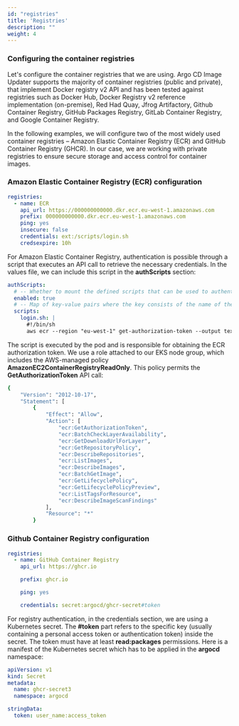 ```yaml
---
id: "registries"
title: 'Registries'
description: ""
weight: 4
---
```


### Configuring the container registries

Let's configure the container registries that we are using. Argo CD Image Updater supports the majority of container registries (public and private), that implement Docker registry v2 API and has been tested against registries such as Docker Hub, Docker Registry v2 reference implementation (on-premise), Red Had Quay, Jfrog Artifactory, Github Container Registry, GitHub Packages Registry, GitLab Container Registry, and Google Container Registry.

In the following examples, we will configure two of the most widely used container registries – Amazon Elastic Container Registry (ECR) and GitHub Container Registry (GHCR). In our case, we are working with private registries to ensure secure storage and access control for container images.

### Amazon Elastic Container Registry (ECR) configuration

```yaml
registries:
  - name: ECR
    api_url: https://000000000000.dkr.ecr.eu-west-1.amazonaws.com
    prefix: 000000000000.dkr.ecr.eu-west-1.amazonaws.com
    ping: yes
    insecure: false
    credentials: ext:/scripts/login.sh
    credsexpire: 10h
```

For Amazon Elastic Container Registry, authentication is possible through a script that executes an API call to retrieve the necessary credentials. In the values file, we can include this script in the **authScripts** section:

```yaml
authScripts:
  # -- Whether to mount the defined scripts that can be used to authenticate with a registry, the scripts will be mounted at `/scripts`
  enabled: true
  # -- Map of key-value pairs where the key consists of the name of the script and the value the contents
  scripts:
    login.sh: |
      #!/bin/sh
      aws ecr --region "eu-west-1" get-authorization-token --output text --query 'authorizationData[].authorizationToken' | base64 -d
```

The script is executed by the pod and is responsible for obtaining the ECR authorization token. We use a role attached to our EKS node group, which includes the AWS-managed policy **AmazonEC2ContainerRegistryReadOnly**. This policy permits the **GetAuthorizationToken** API call:

```bash
{
    "Version": "2012-10-17",
    "Statement": [
        {
            "Effect": "Allow",
            "Action": [
                "ecr:GetAuthorizationToken",
                "ecr:BatchCheckLayerAvailability",
                "ecr:GetDownloadUrlForLayer",
                "ecr:GetRepositoryPolicy",
                "ecr:DescribeRepositories",
                "ecr:ListImages",
                "ecr:DescribeImages",
                "ecr:BatchGetImage",
                "ecr:GetLifecyclePolicy",
                "ecr:GetLifecyclePolicyPreview",
                "ecr:ListTagsForResource",
                "ecr:DescribeImageScanFindings"
            ],
            "Resource": "*"
        }
```

### Github Container Registry configuration

```yaml
registries:
  - name: GitHub Container Registry
    api_url: https://ghcr.io

    prefix: ghcr.io

    ping: yes

    credentials: secret:argocd/ghcr-secret#token
```

For registry authentication, in the credentials section, we are using a Kubernetes secret. The **#token** part refers to the specific key (usually containing a personal access token or authentication token) inside the secret. The token must have at least **read:packages** permissions. Here is a manifest of the Kubernetes secret which has to be applied in the **argocd** namespace:

```yaml
apiVersion: v1
kind: Secret
metadata:
  name: ghcr-secret3
  namespace: argocd

stringData:
  token: user_name:access_token
```
